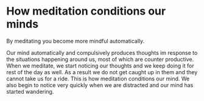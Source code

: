 # How meditation conditions our minds

By meditating you become more mindful automatically.

Our mind automatically and compulsively produces thoughts im response to the situations happening around us, most of which are counter productive.
When we meditate, we start noticing our thoughts and we keep doing it for rest of the day as well. As a result we do not get caught up in them and they cannot take us for a ride.
This is how meditation conditions our mind.
We also begin to notice very quickly when we are distracted and our mind has started wandering.
